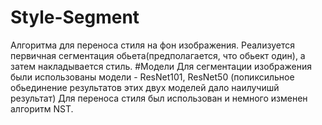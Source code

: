 # Style-Segment
Алгоритма для переноса стиля на фон изображения.
Реализуется первичная сегментация обьета(предполагается, что обьект один), а затем накладывается стиль.
#Модели
Для сегментации изображения были использованы модели - ResNet101, ResNet50 (попиксильное обьединение результатов этих двух моделей дало наилучишй результат)
Для переноса стиля был использован и немного изменен алгоритм NST. 
